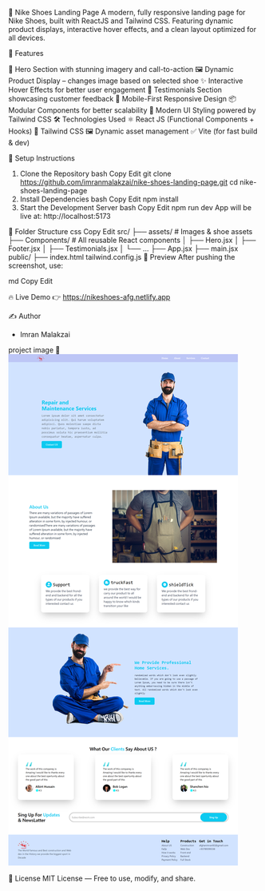 👟 Nike Shoes Landing Page
A modern, fully responsive landing page for Nike Shoes, built with ReactJS and Tailwind CSS. Featuring dynamic product displays, interactive hover effects, and a clean layout optimized for all devices.

🚀 Features

🎯 Hero Section with stunning imagery and call-to-action
🖼️ Dynamic Product Display – changes image based on selected shoe
✨ Interactive Hover Effects for better user engagement
💬 Testimonials Section showcasing customer feedback
📱 Mobile-First Responsive Design
📦 Modular Components for better scalability
🌈 Modern UI Styling powered by Tailwind CSS
🛠️ Technologies Used
⚛️ React JS (Functional Components + Hooks)
🎨 Tailwind CSS
🖼️ Dynamic asset management
✅ Vite (for fast build & dev)

🧪 Setup Instructions

1. Clone the Repository
   bash
   Copy
   Edit
   git clone https://github.com/imranmalakzai/nike-shoes-landing-page.git
   cd nike-shoes-landing-page
2. Install Dependencies
   bash
   Copy
   Edit
   npm install
3. Start the Development Server
   bash
   Copy
   Edit
   npm run dev
   App will be live at: http://localhost:5173

📁 Folder Structure
css
Copy
Edit
src/
├── assets/ # Images & shoe assets
├── Components/ # All reusable React components
│ ├── Hero.jsx
│ ├── Footer.jsx
│ ├── Testimonials.jsx
│ └── ...
├── App.jsx
├── main.jsx
public/
├── index.html
tailwind.config.js
📸 Preview
After pushing the screenshot, use:

md
Copy
Edit

🔥 Live Demo
👉 https://nikeshoes-afg.netlify.app

✍️ Author

- Imran Malakzai

project image 💖
![Nike Landing Page Preview](./images/screenShot.png)

📜 License
MIT License — Free to use, modify, and share.
